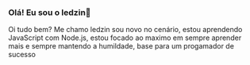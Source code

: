 ### Olá! Eu sou o ledzin👋

Oi tudo bem? Me chamo ledzin sou novo no cenário, estou aprendendo JavaScript com Node.js, estou focado ao maximo em sempre aprender mais e sempre mantendo a humildade, 
base para um progamador de sucesso 
